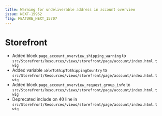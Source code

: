 ```yaml
---
title: Warning for undeliverable address in account overview
issue: NEXT-15952
flag: FEATURE_NEXT_15707
---
```

# Storefront
* Added block `page_account_overview_shipping_warning` to `src/Storefront/Resources/views/storefront/page/account/index.html.twig`
* Added variable `ableToShipToShippingCountry` to `src/Storefront/Resources/views/storefront/page/account/index.html.twig`
* Added block `page_account_overview_request_group_info` to `src/Storefront/Resources/views/storefront/page/account/index.html.twig`
* Deprecated include on 40 line in `src/Storefront/Resources/views/storefront/page/account/index.html.twig`
